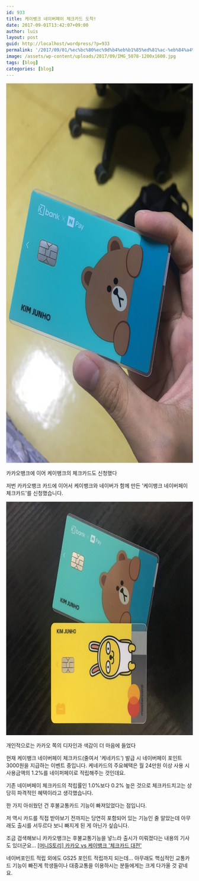 ```yaml
---
id: 933
title: 케이뱅크 네이버페이 체크카드 도착!
date: 2017-09-01T13:42:07+09:00
author: luis
layout: post
guid: http://localhost/wordpress/?p=933
permalink: '/2017/09/01/%ec%bc%80%ec%9d%b4%eb%b1%85%ed%81%ac-%eb%84%a4%ec%9d%b4%eb%b2%84%ed%8e%98%ec%9d%b4-%ec%b2%b4%ed%81%ac%ec%b9%b4%eb%93%9c-%eb%8f%84%ec%b0%a9/'
image: /assets/wp-content/uploads/2017/09/IMG_5078-1200x1600.jpg
tags: [blog]
categories: [blog]
---
```

<img class="size-large wp-image-934" src="/assets/wp-content/uploads/2017/09/IMG_5078-768x1024.jpg" alt="" width="768" height="1024">

카카오뱅크에 이어 케이뱅크의 체크카드도 신청했다

저번 카카오뱅크 카드에 이어서 케이뱅크와 네이버가 함께 만든 '케이뱅크 네이버페이 체크카드'를 신청했습니다.

<!--more-->

<img class="size-large wp-image-935" src="/assets/wp-content/uploads/2017/09/IMG_5079-1024x768.jpg" alt="" width="840" height="630">

개인적으로는 카카오 쪽의 디자인과 색감이 더 마음에 들었다

현재 케이뱅크 네이버페이 체크카드(줄여서 '케네카드') 발급 시 네이버페이 포인트 3000원을 지급하는 이벤트 중입니다.
케네카드의 주요혜택은 월 24만원 이상 사용 시 사용금액의 1.2%를 네이퍼페이로 적립해주는 것인데요.

기존 네이버페이 체크카드의 적립률인 1.0%보다 0.2% 높은 것으로 체크카드치고는 상당히 파격적인 혜택이라고 생각했습니다.

한 가지 아쉬웠던 건 후불교통카드 기능이 빠져있었다는 점입니다.

저 역시 카드를 직접 받아보기 전까지는 당연히 포함되어 있는 기능인 줄 알았는데 아무래도 출시를 서두르다 보니 빠지게 된 게 아닌가 싶습니다.

조금 검색해보니 카카오뱅크는 후불교통기능을 넣느라 출시가 미뤄졌다는 내용의 기사도 있더군요...
<a href="http://moneys.mt.co.kr/news/mwView.php?type=1&amp;no=2017081720338024237&amp;outlink=1" target="_blank" rel="noopener">[머니S토리] 카카오 vs 케이뱅크 '체크카드 대전'</a>

네이버포인트 적립 외에도 GS25 포인트 적립까지 되는데... 아무래도 핵심적인 교통카드 기능이 빠진게 학생들이나 대중교통을 이용하시는 분들에게는 크게 다가올 것 같네요.